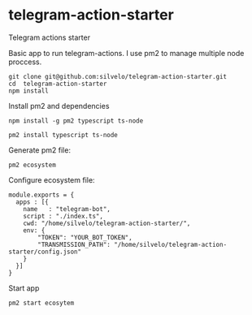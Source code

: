 # telegram-action-starter
Telegram actions starter

Basic app to run telegram-actions. I use pm2 to manage multiple node proccess.

```
git clone git@github.com:silvelo/telegram-action-starter.git
cd  telegram-action-starter
npm install
```

Install pm2 and dependencies
```
npm install -g pm2 typescript ts-node

pm2 install typescript ts-node
```

Generate pm2 file:
```
pm2 ecosystem
```

Configure ecosystem file:

```
module.exports = {
  apps : [{
    name   : "telegram-bot",
    script : "./index.ts",
    cwd: "/home/silvelo/telegram-action-starter/",
    env: {
        "TOKEN": "YOUR_BOT_TOKEN",
        "TRANSMISSION_PATH": "/home/silvelo/telegram-action-starter/config.json"
    }
  }]
}
```

Start app
```
pm2 start ecosytem
```
